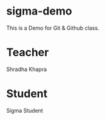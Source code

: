 # sigma-demo
This is a Demo for Git &amp; Github class.

# Teacher 
Shradha Khapra

# Student
Sigma Student
